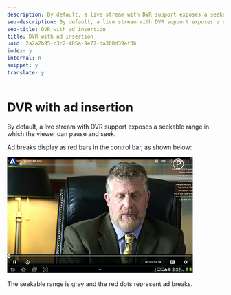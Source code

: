 ```yaml
---
description: By default, a live stream with DVR support exposes a seekable range in which the viewer can pause and seek.
seo-description: By default, a live stream with DVR support exposes a seekable range in which the viewer can pause and seek.
seo-title: DVR with ad insertion
title: DVR with ad insertion
uuid: 2a2a2b95-c3c2-485a-9e77-da300d39af3b
index: y
internal: n
snippet: y
translate: y
---
```


# DVR with ad insertion

By default, a live stream with DVR support exposes a seekable range in which the viewer can pause and seek.

Ad breaks display as red bars in the control bar, as shown below: 

<a id="fig_720DD22D2318485EAB4BEA55C30D5ECF"></a> ![](assets/dvr-with-ads.jpg) 

The seekable range is grey and the red dots represent ad breaks. 
